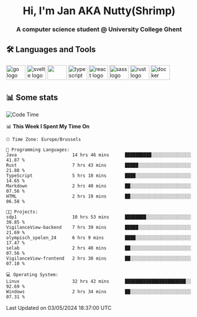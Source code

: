 <h1 align="center">Hi, I'm Jan AKA Nutty(Shrimp)</h1>
<h3 align="center">A computer science student @ University College Ghent</h3>

<h2 align="left">🛠️ Languages and Tools</h2>

###

<div align="left">
  <img src="https://cdn.jsdelivr.net/gh/devicons/devicon/icons/go/go-original.svg" height="40" width="52" alt="go logo"  />
  <img src="https://cdn.jsdelivr.net/gh/devicons/devicon@latest/icons/svelte/svelte-original.svg"  height="40" width="52" alt="svelte logo" />
  <img src="https://cdn.jsdelivr.net/gh/devicons/devicon@latest/icons/tailwindcss/tailwindcss-original.svg" height="40" width="52" />
  <img src="https://cdn.jsdelivr.net/gh/devicons/devicon/icons/typescript/typescript-original.svg" height="40" width="52" alt="typescript logo"  />
  <img src="https://cdn.jsdelivr.net/gh/devicons/devicon/icons/react/react-original.svg" height="40" width="52" alt="react logo"  />
  <img src="https://cdn.jsdelivr.net/gh/devicons/devicon/icons/sass/sass-original.svg" height="40" width="52" alt="sass logo"  />
  <img src="https://cdn.jsdelivr.net/gh/devicons/devicon@latest/icons/rust/rust-original.svg" height="40" width="52" alt="rust logo" />
  <img src="https://cdn.jsdelivr.net/gh/devicons/devicon/icons/docker/docker-original.svg" height="40" width="52" alt="docker logo"  />
</div>

<h2>📊 Some stats</h2>

<!--START_SECTION:waka-->
![Code Time](http://img.shields.io/badge/Code%20Time-4%2C463%20hrs%2042%20mins-blue)

📊 **This Week I Spent My Time On** 

```text
🕑︎ Time Zone: Europe/Brussels

💬 Programming Languages: 
Java                     14 hrs 46 mins      ██████████░░░░░░░░░░░░░░░   41.87 % 
Rust                     7 hrs 43 mins       █████░░░░░░░░░░░░░░░░░░░░   21.88 % 
TypeScript               5 hrs 10 mins       ████░░░░░░░░░░░░░░░░░░░░░   14.65 % 
Markdown                 2 hrs 40 mins       ██░░░░░░░░░░░░░░░░░░░░░░░   07.56 % 
HTML                     2 hrs 19 mins       ██░░░░░░░░░░░░░░░░░░░░░░░   06.58 % 

🐱‍💻 Projects: 
sdp1                     10 hrs 53 mins      ████████░░░░░░░░░░░░░░░░░   30.85 % 
VigilanceView-backend    7 hrs 39 mins       █████░░░░░░░░░░░░░░░░░░░░   21.69 % 
olympisch_spelen_24      6 hrs 9 mins        ████░░░░░░░░░░░░░░░░░░░░░   17.47 % 
selab                    2 hrs 40 mins       ██░░░░░░░░░░░░░░░░░░░░░░░   07.56 % 
VigilanceView-frontend   2 hrs 30 mins       ██░░░░░░░░░░░░░░░░░░░░░░░   07.10 % 

💻 Operating System: 
Linux                    32 hrs 42 mins      ███████████████████████░░   92.69 % 
Windows                  2 hrs 34 mins       ██░░░░░░░░░░░░░░░░░░░░░░░   07.31 % 
```


 Last Updated on 03/05/2024 18:37:00 UTC
<!--END_SECTION:waka-->
